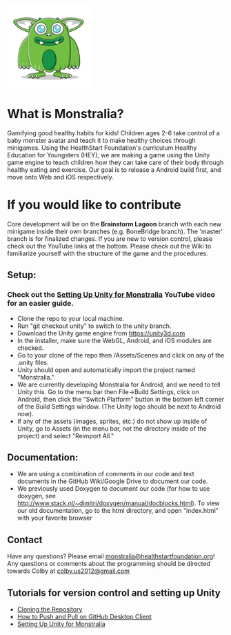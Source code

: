 ![](https://github.com/HealthStart-Monstralia/Monstralia/blob/master/Monstralia.png)
# What is Monstralia?
Gamifying good healthy habits for kids! Children ages 2-6 take control of a baby monster avatar and teach it to make healthy choices through minigames. Using the HealthStart Foundation's curriculum Healthy Education for Youngsters (HEY), we are making a game using the Unity game engine to teach children how they can take care of their body through healthy eating and exercise. Our goal is to release a Android build first, and move onto Web and iOS respectively.

# If you would like to contribute
Core development will be on the **Brainstorm Lagoon** branch with each new minigame inside their own branches (e.g. BoneBridge branch). The 'master' branch is for finalized changes. If you are new to version control, please check out the YouTube links at the bottom. Please check out the Wiki to familiarize yourself with the structure of the game and the procedures.

## Setup:
### Check out the [Setting Up Unity for Monstralia](https://www.youtube.com/watch?v=z7IWprAU3A0) YouTube video for an easier guide.
* Clone the repo to your local machine.
* Run "git checkout unity" to switch to the unity branch.
* Download the Unity game engine from https://unity3d.com
* In the installer, make sure the WebGL, Android, and iOS modules are checked.
* Go to your clone of the repo then /Assets/Scenes and click on any of the .unity files.
* Unity should open and automatically import the project named "Monstralia."
* We are currently developing Monstralia for Android, and we need to tell Unity this. Go to the menu bar then File->Build Settings, click on Android, then click the "Switch Platform" button in the bottom left corner of the Build Settings window. (The Unity logo should be next to Android now).
* If any of the assets (images, sprites, etc.) do not show up inside of Unity, go to Assets (in the menu bar, not the directory inside of the project) and select "Reimport All."

## Documentation:
* We are using a combination of comments in our code and text documents in the GitHub Wiki/Google Drive to document our code.
* We previously used Doxygen to document our code (for how to use doxygen, see http://www.stack.nl/~dimitri/doxygen/manual/docblocks.html). To view our old documentation, go to the html directory, and open "index.html" with your favorite browser

## Contact
Have any questions? Please email monstralia@healthstartfoundation.org!
Any questions or comments about the programming should be directed towards Colby at colby.us2012@gmail.com

## Tutorials for version control and setting up Unity
* [Cloning the Repository](https://www.youtube.com/watch?v=7JS5MAYkPdc)
* [How to Push and Pull on GitHub Desktop Client](https://www.youtube.com/watch?v=nyibhtOqj1w)
* [Setting Up Unity for Monstralia](https://www.youtube.com/watch?v=z7IWprAU3A0)
